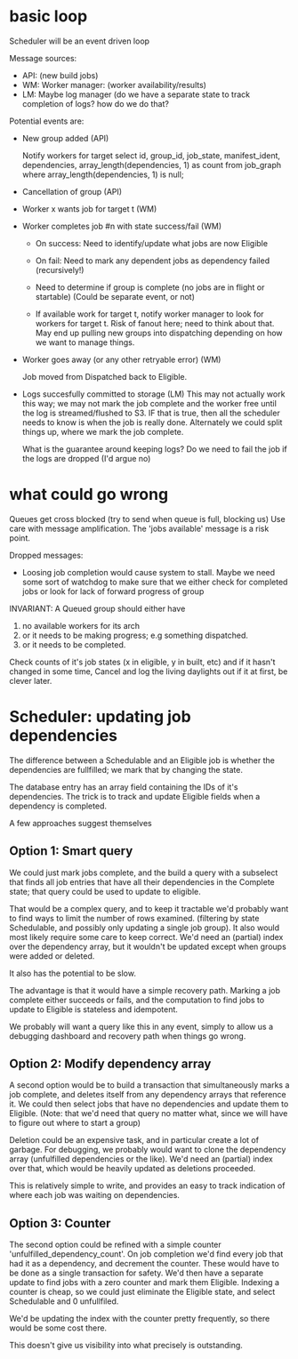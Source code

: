 
# basic loop

Scheduler will be an event driven loop

Message sources:

* API: (new build jobs)
* WM: Worker manager: (worker availability/results)
* LM: Maybe log manager (do we have a separate state to track completion of
logs? how do we do that?

Potential events are:

* New group added (API)

  Notify workers for target
select id, group_id, job_state, manifest_ident, dependencies, array_length(dependencies, 1) as count from job_graph where array_length(dependencies, 1) is null;
* Cancellation of group (API)

* Worker x wants job for target t (WM)

* Worker completes job #n with state success/fail (WM)
    * On success: Need to identify/update what jobs are now Eligible
    * On fail: 	Need to mark any dependent jobs as dependency failed (recursively!)
    * Need to determine if group is complete (no jobs are in flight or startable)
      (Could be separate event, or not)

    * If available work for target t, notify worker manager to look
      for workers for target t. Risk of fanout here; need to think
      about that.
	  May end up pulling new groups into dispatching depending on how
      we want to manage things.

* Worker goes away (or any other retryable error) (WM)

  Job moved from Dispatched back to Eligible.

* Logs succesfully committed to storage (LM)
  This may not actually work this way; we may not mark the job
  complete and the worker free until the log is streamed/flushed to
  S3. IF that is true, then all the scheduler needs to know is when
  the job is really done. Alternately we could split things up, where
  we mark the job complete.

  What is the guarantee around keeping logs? Do we need to fail the
  job if the logs are dropped (I'd argue no)

# what could go wrong

Queues get cross blocked (try to send when queue is full, blocking us)
Use care with message amplification. The 'jobs available' message is a
risk point.

Dropped messages:
* Loosing job completion would cause system to stall. Maybe we need
  some sort of watchdog to make sure that we either check for
  completed jobs or look for lack of forward progress of group

INVARIANT: A Queued group should either have
  1) no available workers for its arch
  2) or it needs to be making progress; e.g something dispatched.
  3) or it needs to be completed.

  Check counts of it's job states (x in eligible, y in built, etc) and
  if it hasn't changed in some time, Cancel and log the living
  daylights out if it at first, be clever later.
  

# Scheduler: updating job dependencies

The difference between a Schedulable and an Eligible job is whether the dependencies are fullfilled; we
mark that by changing the state.

The database entry has an array field containing the IDs of it's dependencies. The trick is to track and
update Eligible fields when a dependency is completed.

A few approaches suggest themselves

## Option 1: Smart query

We could just mark jobs complete, and the build a query with a subselect that finds all job entries that
have all their dependencies in the Complete state; that query could be used to update to eligible.

That would be a complex query, and to keep it tractable we'd probably want to find ways to limit the
number of rows examined. (filtering by state Schedulable, and possibly only updating a single job
group). It also would most likely require some care to keep correct. We'd need an (partial) index over the
dependency array, but it wouldn't be updated except when groups were added or deleted.

It also has the potential to be slow.

The advantage is that it would have a simple recovery path. Marking a job complete either succeeds or
fails, and the computation to find jobs to update to Eligible is stateless and idempotent.

We probably will want a query like this in any event, simply to allow us a debugging dashboard and
recovery path when things go wrong.

## Option 2: Modify dependency array

A second option would be to build a transaction that simultaneously marks a job complete, and deletes
itself from any dependency arrays that reference it. We could then select jobs that have no dependencies
and update them to Eligible. (Note: that we'd need that query no matter what, since we will have to figure
out where to start a group)

Deletion could be an expensive task, and in particular create a lot of garbage. For debugging, we
probably would want to clone the dependency array (unfulfilled dependencies or the like). We'd need an
(partial) index over that, which would be heavily updated as deletions proceeded.

This is relatively simple to write, and provides an easy to track indication of where each job was
waiting on dependencies.

## Option 3: Counter

The second option could be refined with a simple counter 'unfulfilled\_dependency\_count'. On job
completion we'd find every job that had it as a dependency, and decrement the counter. These would have
to be done as a single transaction for safety. We'd then have a separate update to find jobs with a zero
counter and mark them Eligible. Indexing a counter is cheap, so we could just eliminate the Eligible
state, and select Schedulable and 0 unfullfiled.

We'd be updating the index with the counter pretty frequently, so there would be some cost there. 

This doesn't give us visibility into what precisely is outstanding. 
